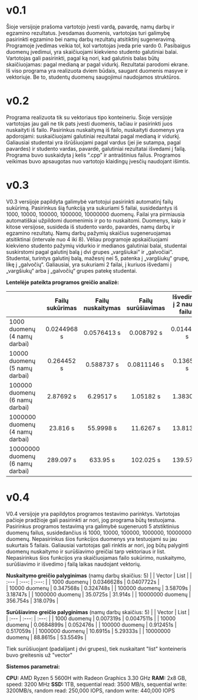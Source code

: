 # v0.1

Šioje versijoje prašoma vartotojo įvesti vardą, pavardę, namų darbų ir egzamino rezultatus. Įvesdamas duomenis, vartotojas turi galimybę pasirinkti egzamino bei namų darbų rezultatų atsitiktinį sugeneravimą. Programoje įvedimas veikia tol, kol vartotojas įveda prie vardo 0.  Pasibaigus duomenų įvedimui, yra skaičiuojami kiekvieno studento galutiniai balai. Vartotojas gali pasirinkti, pagal ką nori, kad galutinis balas būtų skaičiuojamas: pagal medianą ar pagal vidurkį. Rezultatai parodomi ekrane. Iš viso programa yra realizuota dviem būdais, saugant duomenis masyve ir vektoriuje. Be to, studentų duomenų saugojimui naudojamos struktūros.

# v0.2

Programa realizuota tik su vektoriaus tipo konteineriu. Šioje versijoje vartotojas jau gali ne tik pats įvesti duomenis, tačiau ir pasirinkti juos nuskaityti iš failo. Pasirinkus nuskaitymą iš failo, nuskaityti duomenys yra apdorojami: suskaičiuojami galutiniai rezultatai pagal medianą ir vidurkį. Galiausiai studentai yra išrūšiuojami pagal vardus (jei jie sutampa, pagal pavardes) ir studento vardas, pavardė, galutiniai rezultatai išvedami į failą. Programa buvo suskaidyta į kelis “.cpp” ir antraštinius failus. Programos veikimas buvo apsaugotas nuo vartotojo klaidingų įvesčių naudojant išimtis.

# v0.3

V0.3 versijoje papildyta galimybė vartotojui pasirinkti automatinį failų sukūrimą. Pasirinkus šią funkciją yra sukuriami 5 failai, susidedantys iš 1000, 10000, 100000, 1000000, 10000000 duomenų. Failai yra pirmiausia automatiškai užpildomi duomenimis ir po to nuskaitomi. Duomenys, kaip ir kitose versijose, susideda iš studento vardo, pavardės, namų darbų ir egzamino rezultatų. Namų darbų pažymių skaičius sugeneruojamas atsitiktinai (intervale nuo 4 iki 8). Vėliau programoje apskaičiuojami kiekvieno studento pažymių vidurkio ir medianos galutiniai balai, studentai suskirstomi pagal galutinį balą į dvi grupes „vargšiukai“ ir „galvočiai“. Studentai, turintys galutinį balą, mažesnį nei 5, patenka į „vargšiukų“ grupę, likę į „galvočių“. Galiausiai, yra sukuriami 2 failai, į kuriuos išvedami į „vargšiukų“ arba į „galvočių“ grupes patekę studentai.



**Lentelėje pateikta programos greičio analizė:**

|                                                             | Failų sukūrimas | Failų nuskaitymas | Failų surūšiavimas | Išvedimas į 2 naujus failus |
| -----------------------------------------|:-----------------:|:--------------------:|:--------------------:|:-----------------------------------:|
| 1000 duomenų (4 namų darbai)         | 0.0244968 s        | 0.0576413 s             | 0.008792 s                |            0.0144583 s               |
| 10000 duomenų (5 namų darbai)       | 0.264452 s          |  0.588737 s  | 0.0811146 s | 0.136569 s |
| 100000 duomenų (6 namų darbai)     | 2.87692 s           | 6.29517 s | 1.05182 s | 1.38304 s |
| 1000000 duomenų (4 namų darbai)   | 23.816 s               | 55.9998 s | 11.6267 s | 13.8139 s |
| 10000000 duomenų (6 namų darbai) | 289.097 s             | 633.95 s | 102.025 s | 139.571 s |


# v0.4

V0.4 versijoje yra papildytos programos testavimo parinktys. Vartotojas pačioje pradžioje gali pasirinkti ar nori, jog programa būtų testuojama. Pasirinkus programos testavimą yra galimybė sugeneruoti 5 atstiktinius duomenų failus, susidedančius iš 1000, 10000, 100000, 1000000, 10000000 duomenų. Nepasirinkus šios funkcijos duomenys yra testuojami su jau sukurtais 5 failais. Galiausiai vartotojas gali rinktis ar nori, jog būtų palyginti duomenų nuskaitymo ir surūšiavimo greičiai tarp vektoriaus ir list. Nepasirinkus šios funkcijos yra skaičiuojamas failo sukūrimo, nuskaitymo, surūšiavimo ir išvedimo į failą laikas naudojant vektorių.


**Nuskaitymo greičio palyginimas** (namų darbų skaičius: 5)
|  | Vector | List |
| :---         |     :---:      |          :---: |
| 1000 duomenų   | 0.0346628s     | 0.0407722s   |                                
| 10000 duomenų    | 0.347568s       | 0.324748s      |
| 100000 duomenų    | 3.58709s      | 3.18747s     |
| 1000000 duomenų    | 35.0725s      | 31.914s      |
| 10000000 duomenų    | 356.754s       | 318.079s          |

**Surūšiavimo greičio palyginimas** (namų darbų skaičius: 5)
|  | Vector | List |
| :---         |     :---:      |          :---: |
| 1000 duomenų   | 0.007319s | 0.0047511s  |
| 10000 duomenų    | 0.0684899s       | 0.052476s      |
| 100000 duomenų    | 0.912451s      | 0.517059s    |
| 1000000 duomenų    | 10.6915s     |  5.29333s     |
| 10000000 duomenų    | 88.8615s      | 53.5549s          |

Tiek surūšiuojant (padalijant į dvi grupes), tiek nuskaitant "list" konteineris buvo greitesnis už "vector"

**Sistemos parametrai:**

**CPU:** AMD Ryzen 5 5600H with Radeon Graphics 3.30 GHz
**RAM:** 2x8 GB, speed: 3200 MHz
**SSD:** 1TB, sequential read: 3500 MB/s, sequential write: 3200MB/s, random read: 250,000 IOPS, random write: 440,000 IOPS
